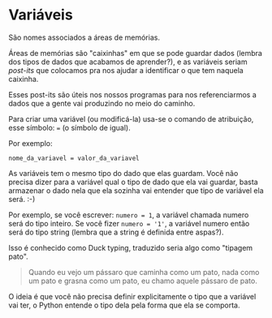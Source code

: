# Variáveis

São nomes associados a áreas de memórias. <br />

Áreas de memórias são "caixinhas" em que se pode guardar dados (lembra dos tipos de dados que acabamos de aprender?), e as variáveis seriam *post-its* que colocamos pra nos ajudar a identificar o que tem naquela caixinha. 

Esses post-its são úteis nos nossos programas para nos referenciarmos a dados que a gente vai produzindo no meio do caminho. 

Para criar uma variável (ou modificá-la) usa-se o comando de atribuição, esse símbolo: ```=``` (o símbolo de igual).

Por exemplo:

```nome_da_variavel = valor_da_variavel```

As variáveis tem o mesmo tipo do dado que elas guardam. Você não precisa dizer para a variável qual o tipo de dado que ela vai guardar, basta armazenar o dado nela que ela sozinha vai entender que tipo de variável ela será. :-) 

Por exemplo, se você escrever: ```numero = 1```, a variável chamada numero será do tipo inteiro. Se você fizer ```numero = '1'```, a variável numero então será do tipo string (lembra que a string é definida entre aspas?). 

Isso é conhecido como Duck typing, traduzido seria algo como "tipagem pato". 


> Quando eu vejo um pássaro que caminha como um pato, nada como um pato e grasna como um pato, eu chamo aquele pássaro de pato.


O ideia é que você não precisa definir explicitamente o tipo que a variável vai ter, o Python entende o tipo dela pela forma que ela se comporta. 